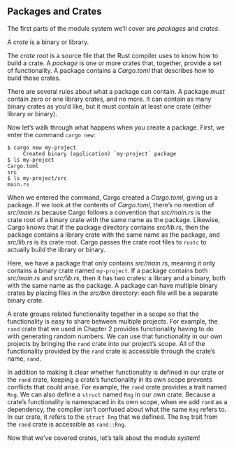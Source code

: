 ## Packages and Crates

The first parts of the module system we’ll cover are *packages* and *crates*.

A *crate* is a binary or library.

<!--- Below: who is using the source file to build the crate? Can you specify
in text? --->
<!-- Done /Carol -->

The *crate root* is a source file that the Rust compiler uses to know how to
build a crate. A *package* is one or more crates that, together, provide a set
of functionality. A package contains a *Cargo.toml* that describes how to build
those crates.

<!--- Above: can you say what a package is? don't think this is technically
correct but something structured like "A package is a group of files that
describe how to build one or more crate. They include a Cargo.toml file. ": or
something like that. --->
<!-- Done /Carol -->

There are several rules about what a package can contain. A package *must*
contain zero or one library crates, and no more. It can contain as many binary
crates as you’d like, but it must contain at least one crate (either library or
binary).

<!--- are they already familiar with the distinction between these two
types of crate? --->
<!-- Yes, we covered this in chapter 2. /Carol -->

Now let’s walk through what happens when you create a package. First, we enter
the command `cargo new`:

```text
$ cargo new my-project
     Created binary (application) `my-project` package
$ ls my-project
Cargo.toml
src
$ ls my-project/src
main.rs
```

<!-- Should there be mention of src.main? -->
<!-- No, I've clarified /Carol -->

When we entered the command, Cargo created a *Cargo.toml*, giving us a package.
If we look at the contents of *Cargo.toml*, there’s no mention of *src/main.rs*
because Cargo follows a convention that *src/main.rs* is the crate root of a
binary crate with the same name as the package. Likewise, Cargo knows that if
the package directory contains *src/lib.rs*, then the package contains a
library crate with the same name as the package, and *src/lib.rs* is its crate
root. Cargo passes the crate root files to `rustc` to actually build the
library or binary.

<!--- below: can you introduce these hypotheticals by describing what's in the
package above so the reader has a concrete example? --->
<!-- Done /Carol -->

Here, we have a package that only contains *src/main.rs*, meaning it only
contains a binary crate named `my-project`. If a package contains both
*src/main.rs* and *src/lib.rs*, then it has two crates: a library and a binary,
both with the same name as the package. A package can have multiple binary
crates by placing files in the *src/bin* directory: each file will be a
separate binary crate.

A crate groups related functionality together in a scope so that the
functionality is easy to share between multiple projects. For example, the
`rand` crate that we used in Chapter 2 provides functionality having to do with
generating random numbers. We can use that functionality in our own projects by
bringing the `rand` crate into our project’s scope. All of the functionality
provided by the `rand` crate is accessible through the crate’s name, `rand`.

In addition to making it clear whether functionality is defined in our crate or
the `rand` crate, keeping a crate’s functionality in its own scope prevents
conflicts that could arise. For example, the `rand` crate provides a trait
named `Rng`. We can also define a `struct` named `Rng` in our own crate.
Because a crate’s functionality is namespaced in its own scope, when we add
`rand` as a dependency, the compiler isn’t confused about what the name `Rng`
refers to. In our crate, it refers to the `struct Rng` that we defined. The
`Rng` trait from the `rand` crate is accessible as `rand::Rng`.

<!--- how do crates relate to scope? Could you address in text --->
<!-- Done, above /Carol -->

Now that we’ve covered crates, let’s talk about the module system!
